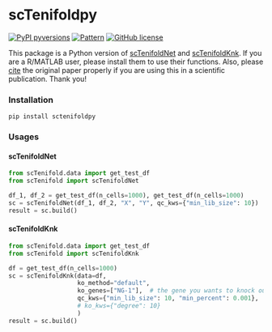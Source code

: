 # scTenifoldpy
[![PyPI pyversions](https://img.shields.io/pypi/pyversions/biodbs.svg)](https://pypi.python.org/pypi/biodbs/)
[![Pattern](https://img.shields.io/badge/DOI-10.1016/j.patter.2020.100139-blue)](https://www.sciencedirect.com/science/article/pii/S2666389920301872#bib48)
[![GitHub license](https://img.shields.io/github/license/qwerty239qwe/scTenifoldpy.svg)](https://github.com/qwerty239qwe/scTenifoldpy/blob/master/LICENSE)

This package is a Python version of [scTenifoldNet](https://github.com/cailab-tamu/scTenifoldNet) 
and [scTenifoldKnk](https://github.com/cailab-tamu/scTenifoldKnk). If you are a R/MATLAB user, 
please install them to use their functions. 
Also, please [cite](https://www.sciencedirect.com/science/article/pii/S2666389920301872) the original paper properly 
if you are using this in a scientific publication. Thank you!

### Installation
```
pip install sctenifoldpy
```


### Usages

#### scTenifoldNet
```python
from scTenifold.data import get_test_df
from scTenifold import scTenifoldNet

df_1, df_2 = get_test_df(n_cells=1000), get_test_df(n_cells=1000)
sc = scTenifoldNet(df_1, df_2, "X", "Y", qc_kws={"min_lib_size": 10})
result = sc.build()
```

#### scTenifoldKnk
```python
from scTenifold.data import get_test_df
from scTenifold import scTenifoldKnk

df = get_test_df(n_cells=1000)
sc = scTenifoldKnk(data=df,
                   ko_method="default",
                   ko_genes=["NG-1"],  # the gene you wants to knock out
                   qc_kws={"min_lib_size": 10, "min_percent": 0.001},
                   # ko_kws={"degree": 10}
                   )
result = sc.build()
```